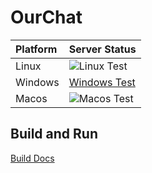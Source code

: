 # OurChat

| Platform | Server Status                                                                                         |
| :------- | :---------------------------------------------------------------------------------------------------- |
| Linux    | ![Linux Test](https://img.shields.io/github/actions/workflow/status/skyuoi/ourchat/rust_linux.yml)    |
| Windows  | [Windows Test](https://img.shields.io/github/actions/workflow/status/skyuoi/ourchat/rust_windows.yml) |
| Macos    | ![Macos Test](https://img.shields.io/github/actions/workflow/status/skyuoi/ourchat/rust_macos.yml)    |

## Build and Run

[Build Docs](docs/build.md)
